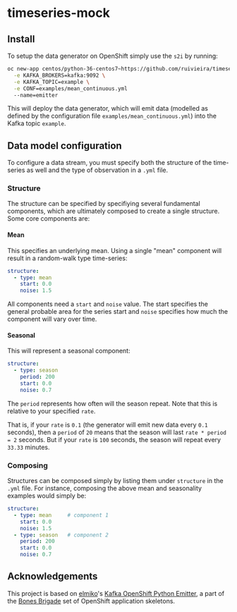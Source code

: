 # timeseries-mock

## Install

To setup the data generator on OpenShift simply use the `s2i` by running:

```bash
oc new-app centos/python-36-centos7~https://github.com/ruivieira/timeseries-mock \
  -e KAFKA_BROKERS=kafka:9092 \
  -e KAFKA_TOPIC=example \
  -e CONF=examples/mean_continuous.yml
  --name=emitter
```

This will deploy the data generator, which will emit data (modelled as defined by
the configuration file `examples/mean_continuous.yml`) into the Kafka topic `example`.

## Data model configuration

To configure a data stream, you must specify both the structure of the time-series
as well and the type of observation in a `.yml` file.

### Structure

The structure can be specified by specifiying several fundamental components,
which are ultimately composed to create a single structure.
Some core components are:

#### Mean

This specifies an underlying mean. Using a single "mean" component will result
in a random-walk type time-series:

```yaml
structure:
  - type: mean
    start: 0.0
    noise: 1.5
```

All components need a `start` and `noise` value. The start specifies the general
probable area for the series start and `noise` specifies how much the component
will vary over time.

#### Seasonal

This will represent a seasonal component:

```yaml
structure:
  - type: season
    period: 200
    start: 0.0
    noise: 0.7
```

The `period` represents how often will the season repeat. Note that this is relative
to your specified `rate`.

That is, if your `rate` is `0.1` (the generator will emit new data every `0.1` seconds),
then a `period` of `20` means that the season will last `rate * period = 2` seconds.
But if your `rate` is `100` seconds, the season will repeat every `33.33` minutes.


### Composing

Structures can be composed simply by listing them under `structure` in the `.yml` file.
For instance, composing the above mean and seasonality examples would simply be:

```yaml
structure:
  - type: mean     # component 1
    start: 0.0
    noise: 1.5
  - type: season   # component 2
    period: 200
    start: 0.0
    noise: 0.7    
```

## Acknowledgements

This project is based on [elmiko](https://github.com/elmiko)'s 
[Kafka OpenShift Python Emitter](https://github.com/bones-brigade/kafka-openshift-python-emitter), 
a part of the [Bones Brigade](https://github.com/bones-brigade) set of OpenShift
application skeletons.